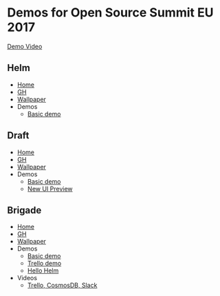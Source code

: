 # Demos for Open Source Summit EU 2017

[Demo Video](https://osseu2017.blob.core.windows.net/videos/OSSEU-2017.mp4)

## Helm

- [Home](http://helm.sh)
- [GH](https://github.com/kubernetes/helm)
- [Wallpaper](https://github.com/technosophos/demos-osseu2017/blob/master/images/fullscreen/helm-screen.png)
- Demos
  - [Basic demo](https://asciinema.org/a/X6AkmOunYULigBlRbWY2atiaY)

## Draft
- [Home](http://draft.sh)
- [GH](https://github.com/Azure/draft)
- [Wallpaper](https://github.com/technosophos/demos-osseu2017/blob/master/images/fullscreen/draft-screen.png)
- Demos
  - [Basic demo](https://asciinema.org/a/WGVE7JNodpBEOautl105tdc97)
  - [New UI Preview](https://asciinema.org/a/gOLFZsGIUWEiehjJHaflmpLTX)

## Brigade
- [Home](http://brigade.sh)
- [GH](https://github.com/deis/brigade)
- [Wallpaper](https://github.com/technosophos/demos-osseu2017/blob/master/images/fullscreen/brigade-screen.jpg)
- Demos
  - [Basic demo](https://asciinema.org/a/JBsjOpah4nTBvjqDT5dAWvefG)
  - [Trello demo](https://github.com/technosophos/brigade-trello)
  - [Hello Helm](https://github.com/technosophos/hello-helm)
- Videos
  - [Trello, CosmosDB, Slack](https://osseu2017.blob.core.windows.net/videos/trello-brigade-demo.mp4)

